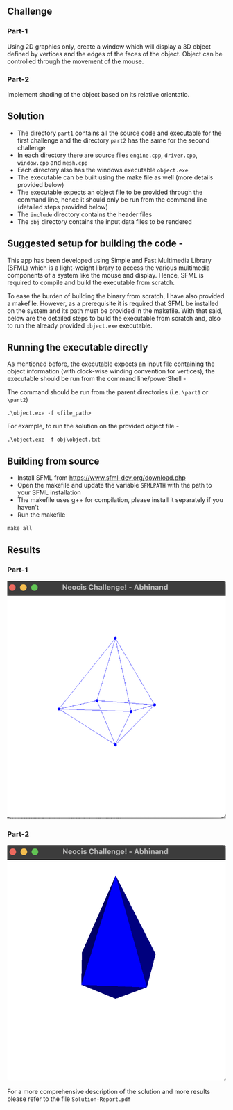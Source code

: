 ## Challenge
### Part-1

Using 2D graphics only, create a window which will display a 3D object defined by vertices and the edges of the faces of the object. Object can be controlled through the movement of the mouse.
### Part-2

Implement shading of the object based on its relative orientatio.

## Solution
* The directory `part1` contains all the source code and executable for the first challenge and the directory `part2` has the same for the second challenge
* In each directory there are source files `engine.cpp`, `driver.cpp`, `window.cpp` and `mesh.cpp`
* Each directory also has the windows executable `object.exe`
* The executable can be built using the make file as well (more details provided below)
* The executable expects an object file to be provided through the command line, hence it should only be run from the command line (detailed steps provided below)
* The `include` directory contains the header files
* The `obj` directory contains the input data files to be rendered

## Suggested setup for building the code -
This app has been developed using Simple and Fast Multimedia Library (SFML) which is a light-weight library to access the various multimedia components of a system like the mouse and display. Hence, SFML is required to compile and build the executable from scratch. 

To ease the burden of building the binary from scratch, I have also provided a makefile. However, as a prerequisite it is required that SFML be installed on the system and its path must be provided in the makefile. With that said, below are the detailed steps to build the executable from scratch and, also to run the already provided `object.exe` executable.


## Running the executable directly
As mentioned before, the executable expects an input file containing the object information (with clock-wise winding convention for vertices), the executable should be run from the command line/powerShell -

The command should be run from the parent directories (i.e. `\part1` or `\part2`)

```shell
.\object.exe -f <file_path>
```
For example, to run the solution on the provided object file -
```shell
.\object.exe -f obj\object.txt
```

## Building from source
- Install SFML from https://www.sfml-dev.org/download.php
- Open the makefile and update the variable `SFMLPATH` with the path to your SFML installation
- The makefile uses g++ for compilation, please install it separately if you haven't
- Run the makefile
```shell
make all
```

## Results
### Part-1
![alt text](results/p1-obj.png "Title")



### Part-2
![alt text](results/p2.2-obj.png "Title")

For a more comprehensive description of the solution and more results please refer to the file `Solution-Report.pdf`
